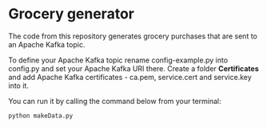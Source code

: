 # Grocery generator

The code from this repository generates grocery purchases that are sent to an Apache Kafka topic.

To define your Apache Kafka topic rename config-example.py into config.py and set your Apache Kafka URI there. Create a folder **Certificates** and add Apache Kafka certificates - ca.pem, service.cert and service.key into it.

You can run it by calling the command below from your terminal:

```bash
python makeData.py
```
